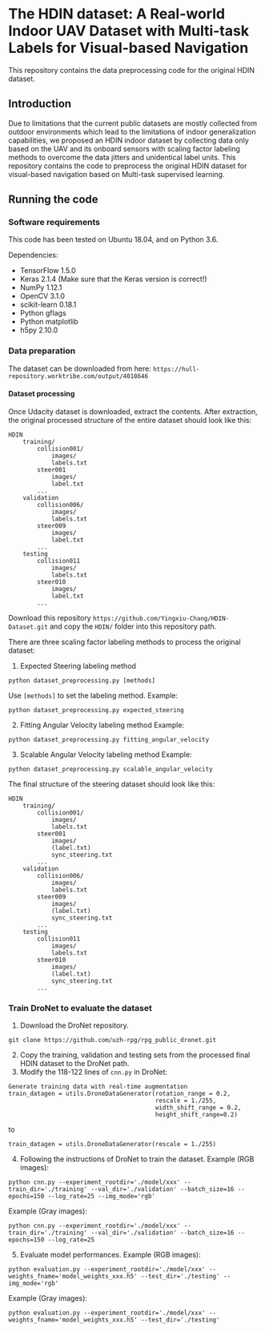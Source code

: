# The HDIN dataset: A Real-world Indoor UAV Dataset with Multi-task Labels for Visual-based Navigation
This repository contains the data preprocessing code for the original HDIN dataset.

## Introduction
Due to limitations that the current public datasets are mostly collected from outdoor environments which lead to the limitations of indoor generalization capabilities, we proposed an HDIN indoor dataset by collecting data only based on the UAV and its onboard sensors with scaling factor labeling methods to overcome the data jitters and unidentical label units. This repository contains the code to preprocess the original HDIN dataset for visual-based navigation based on Multi-task supervised learning. 

## Running the code
### Software requirements
This code has been tested on Ubuntu 18.04, and on Python 3.6.

Dependencies:
* TensorFlow 1.5.0
* Keras 2.1.4 (Make sure that the Keras version is correct!)
* NumPy 1.12.1
* OpenCV 3.1.0
* scikit-learn 0.18.1
* Python gflags
* Python matplotlib
* h5py 2.10.0

### Data preparation
The dataset can be downloaded from here: ```https://hull-repository.worktribe.com/output/4018646```

#### Dataset processing
Once Udacity dataset is downloaded, extract the contents. After extraction, the original processed structure of the entire dataset should look like this:
```
HDIN
    training/
        collision001/
            images/
            labels.txt
        steer001
            images/
            label.txt
        ...
    validation
        collision006/
            images/
            labels.txt
        steer009
            images/
            label.txt
        ...
    testing
        collision011
            images/
            labels.txt
        steer010
            images/
            label.txt
        ...
```
Download this repository ```https://github.com/Yingxiu-Chang/HDIN-Dataset.git``` and copy the ```HDIN/``` folder into this repository path.

There are three scaling factor labeling methods to process the original dataset:
1. Expected Steering labeling method
```
python dataset_preprocessing.py [methods]
```
Use ```[methods]``` to set the labeling method. 
Example:
```
python dataset_preprocessing.py expected_steering
```
2. Fitting Angular Velocity labeling method
Example:
```
python dataset_preprocessing.py fitting_angular_velocity
```
3. Scalable Angular Velocity labeling method
Example:
```
python dataset_preprocessing.py scalable_angular_velocity
```

The final structure of the steering dataset should look like this:
```
HDIN
    training/
        collision001/
            images/
            labels.txt
        steer001
            images/
            (label.txt)
            sync_steering.txt
        ...
    validation
        collision006/
            images/
            labels.txt
        steer009
            images/
            (label.txt)
            sync_steering.txt
        ...
    testing
        collision011
            images/
            labels.txt
        steer010
            images/
            (label.txt)
            sync_steering.txt
        ...
```

### Train DroNet to evaluate the dataset
1. Download the DroNet repository.
```
git clone https://github.com/uzh-rpg/rpg_public_dronet.git
```
2. Copy the training, validation and testing sets from the processed final HDIN dataset to the DroNet path.
3. Modify the 118-122 lines of ```cnn.py``` in DroNet:
```
Generate training data with real-time augmentation
train_datagen = utils.DroneDataGenerator(rotation_range = 0.2,
                                         rescale = 1./255,
                                         width_shift_range = 0.2,
                                         height_shift_range=0.2)
```
to 
```
train_datagen = utils.DroneDataGenerator(rescale = 1./255)
```
4. Following the instructions of DroNet to train the dataset.
Example (RGB images):
```
python cnn.py --experiment_rootdir='./model/xxx' --train_dir='./training' --val_dir='./validation' --batch_size=16 --epochs=150 --log_rate=25 --img_mode='rgb'
```
Example (Gray images):
```
python cnn.py --experiment_rootdir='./model/xxx' --train_dir='./training' --val_dir='./validation' --batch_size=16 --epochs=150 --log_rate=25
```
5. Evaluate model performances.
Example (RGB images):
```
python evaluation.py --experiment_rootdir='./model/xxx' --weights_fname='model_weights_xxx.h5' --test_dir='./testing' --img_mode='rgb'
```
Example (Gray images):
```
python evaluation.py --experiment_rootdir='./model/xxx' --weights_fname='model_weights_xxx.h5' --test_dir='./testing'
```
